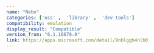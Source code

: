 ```yaml
---
name: "Nebo"
categories: ['oss' ,  'library' ,  'dev-tools']
compatibility: emulation
display_result: "Compatible"
version_from: "6.1.16678.0"
link: https://apps.microsoft.com/detail/9nblggh4nlb0
---
```

